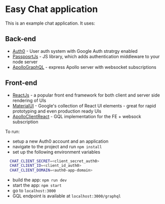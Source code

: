 # Easy Chat application


This is an example chat application. It uses:

## Back-end
- [Auth0](https://auth0.com/) - User auth system with Google Auth stratrgy enabled
- [PassposrtJs](http://www.passportjs.org/) - JS library, which adds authentication middleware to your node server
- [ApolloGraphQL](https://www.apollographql.com/docs/apollo-server/) - express Apollo server with websocket subscriptions

## Front-end
- [ReactJs](https://reactjs.org/) - a popular front end framework for both client and server side rendering of UIs
- [MaterialUI](https://material-ui.com/) - Google's collection of React UI elements - great for rapid prototyping and even production ready UIs
- [ApolloClientReact](https://www.apollographql.com/docs/react/) - GQL implementation for the FE + websock subscription

To run:

- setup a new Auth0 account and an application
- navigate to the project and run `npm install`
- set up the following environment variables
```sh
  CHAT_CLIENT_SECRET=<client_secret_auth0>
  CHAT_CLIENT_ID=<client_id_auth0>
  CHAT_CLIENT_DOMAIN=<auth0-app-domain>
```
- build the app: `npm run dev`
- start the app: `npm start`
- go to `localhost:3000`
- GQL endpoint is available at `localhost:3000/graphql`


